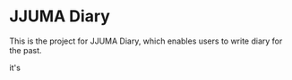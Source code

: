 # JJUMA Diary

This is the project for JJUMA Diary, which enables users to write diary for the past. 

it's